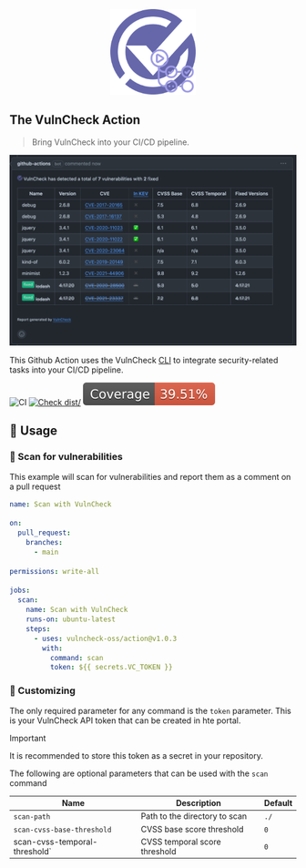 <p align="center">
  <img src="/logo-action.png" alt="VulnCheck Logo" width="150" />
</p>

## The VulnCheck Action

> Bring VulnCheck into your CI/CD pipeline.

<p align="center">
  <img src="/demo-pr-comment.png" />
</p>

This Github Action uses the VulnCheck
[CLI](https://github.com/vulncheck-oss/cli) to integrate security-related tasks
into your CI/CD pipeline.

![CI](https://github.com/vulncheck-oss/action/actions/workflows/ci.yml/badge.svg)
[![Check dist/](https://github.com/vulncheck-oss/action/actions/workflows/check-dist.yml/badge.svg)](https://github.com/vulncheck-oss/action/actions/workflows/check-dist.yml)
[![Coverage](./badges/coverage.svg)](./badges/coverage.svg)

## 🤸 Usage

### 🔏 Scan for vulnerabilities

This example will scan for vulnerabilities and report them as a comment on a
pull request

```yaml
name: Scan with VulnCheck

on:
  pull_request:
    branches:
      - main

permissions: write-all

jobs:
  scan:
    name: Scan with VulnCheck
    runs-on: ubuntu-latest
    steps:
      - uses: vulncheck-oss/action@v1.0.3
        with:
          command: scan
          token: ${{ secrets.VC_TOKEN }}
```

### 💅 Customizing

The only required parameter for any command is the `token` parameter. This is your VulnCheck API token that can be created in hte portal. 

> [!Important] 
> 
> It is recommended to store this token as a secret in your repository.

The following are optional parameters that can be used with the `scan` command

| Name | Description | Default |
| ---- | ----------- | ------- |
| `scan-path` | Path to the directory to scan | `./` |
| `scan-cvss-base-threshold` | CVSS base score threshold | `0` |
| scan-cvss-temporal-threshold` | CVSS temporal score threshold | `0` |

